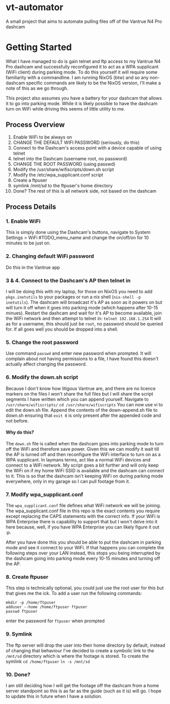 # vt-automator
A small project that aims to automate pulling files off of the Vantrue N4 Pro dashcam

# Getting Started
What I have managed to do is gain telnet and ftp access to my Vantrue N4 Pro dashcam and successfully reconfigured it to act as a WPA supplicant (WiFi client) during parking mode. To do this yourself it will require some familiarity with a commandline. I am running NixOS (btw) and so any non-dashcam specific commands are likely to be the NixOS version, I'll make a note of this as we go through.

This project also assumes you have a battery for your dashcam that allows it to go into parking mode. While it is likely possible to have the dashcam turn on WiFi while driving this seems of little utility to me.

## Process Overview
1. Enable WiFi to be always on
2. CHANGE THE DEFAULT WIFI PASSWORD (seriously, do this)
3. Connect to the Dashcam's access point with a device capable of using telnet
4. telnet into the Dashcam (username root, no password)
5. CHANGE THE ROOT PASSWORD (using passwd)
6. Modify the /usr/share/wifiscripts/down.sh script
7. Modify the /etc/wpa_supplicant.conf script
8. Create a ftpuser
9. symlink /mnt/sd to the ftpuser's home directory
10. Done? The rest of this is all network side, not based on the dashcam

## Process Details
### 1. Enable WiFi
This is simply done using the Dashcam's buttons, navigate to System Settings > WiFi #TODO_menu_name and change the on/off/on for 10 minutes to be just on.

### 2. Changing default WiFi password
Do this in the Vantrue app

### 3 & 4. Connect to the Dashcam's AP then telnet in
I will be doing this with my laptop, for those on NixOS you need to add `pkgs.inetutils` to your packages or run a nix shell (`nix-shell -p inetutils`).
The dashcam will broadcast it's AP as soon as it powers on but will turn it off when it goes into parking mode (which happens after 10-15 minues). Restart the dashcam and wait for it's AP to become available, join the WiFi network and then attempt to telnet in:
`telnet 192.168.1.254`
It will as for a username, this should just be `root`, no password should be queried for. If all goes well you should be dropped into a shell.

### 5. Change the root password
Use command `passwd` and enter new password when prompted. It will complain about not having permissions to a file, I have found this doesn't actually affect changing the password.

### 6. Modify the down.sh script
Because I don't know how litigous Vantrue are, and there are no licence markers on the files I won't share the full files but I will share the script segments I have written which you can append yourself.
Navigate to `/usr/share/wifiscripts/`
```cd /usr/share/wifiscripts```
You can now use vi to edit the down.sh file. Append the contents of the down-append.sh file to down.sh ensuring that `exit 0` is only present after the appended code and not before.
#### Why do this?
The `down.sh` file is called when the dashcam goes into parking mode to turn off the WiFi and therefore save power. Given this we can modify it wait till the AP is turned off and then reconfigure the WiFi interface to turn on as a WPA supplicant. In laymans terms, act like a normal WiFi devices and connect to a WiFi network. My script goes a bit further and will only keep the WiFi on if my home WiFi SSID is available and the dashcam can connect to it. This is so that the dashcam isn't keeping WiFi on during parking mode everywhere, only in my garage so I can pull footage from it.

### 7. Modify wpa_supplicant.conf
The `wpa_supplicant.conf` file defines what WiFi network we will be joining. The wpa_supplicant.conf file in this repo is the exact contents you require except replacing the CAPS statements with the correct info. If your WiFi is WPA Enterprise there is capability to support that but I won't delve into it here because, well, if you have WPA Enterprise you can likely figure it out :p. 

After you have done this you should be able to put the dashcam in parking mode and see it connect to your WiFi. If that happens you can complete the following steps over your LAN instead, this stops you being interrupted by the dashcam going into parking mode every 10-15 minutes and turning off the AP.

### 8. Create ftpuser
This step is technically optional, you could just use the root user for this but that gives me the ick. To add a user run the following commands:
```
mkdir -p /home/ftpuser
adduser --home /home/ftpuser ftpuser
passwd ftpuser
``` 
enter the password for `ftpuser` when prompted

### 9. Symlink
The ftp server will drop the user into their home directory by default, instead of changing that behaviour I've decided to create a symbolic link to the `/mnt/sd` directory which is where the footage is stored. To create the symlink
`cd /home/ftpuser`
`ln -s /mnt/sd`

### 10. Done?
I am still deciding how I will get the footage off the dashcam from a home server standpoint so this is as far as the guide (such as it is) will go. I hope to update this in future when I have a solution.
